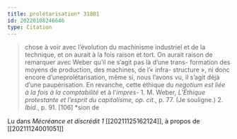 ```yaml
---
title: prolétarisation* 31801
id: 20220108246646
type: Citation
---
```


> chose à voir avec l’évolution du machinisme industriel et de la technique, et on aurait à la fois raison et tort. On aurait raison de remarquer avec Weber qu’il ne s’agit pas là d’une trans- formation des moyens de production, des machines, de l’« infra- structure », ni donc encore d’uneprolétarisation, même si, nous l’avons vu, il s’agit déjà d’une paupérisation. En revanche, cette éthique du *negotium est liée à la fois à la comptabilité* et à l'*impres-* 1. M. Weber, *L’Éthique protestante et l’esprit du capitalisme, op. cit.*, p. 77. (Je souligne.) 2. *Ibid.*, p. 91. [106] *sion de

Lu dans *Mécréance et discrédit 1* [[20211125162124]], à propos de [[20211124001051]]